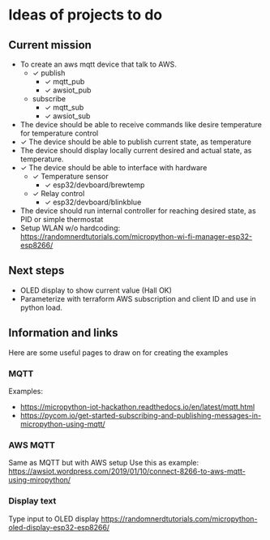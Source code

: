 # Ideas of projects to do

## Current mission
* To create an aws mqtt device that talk to AWS.
    * ✓ publish
        * ✓ mqtt_pub
        * ✓ awsiot_pub
    * subscribe
        * ✓ mqtt_sub
        * ✓ awsiot_sub
* The device should be able to receive commands like desire temperature for temperature control
* ✓ The device should be able to publish current state, as temperature
* The device should display locally current desired and actual state, as temperature.
* ✓ The device should be able to interface with hardware
    * ✓ Temperature sensor
        * ✓ esp32/devboard/brewtemp
    * ✓ Relay control
        * ✓ esp32/devboard/blinkblue
* The device should run internal controller for reaching desired state, as PID or simple thermostat
* Setup WLAN w/o hardcoding: https://randomnerdtutorials.com/micropython-wi-fi-manager-esp32-esp8266/

## Next steps
* OLED display to show current value (Hall OK)
* Parameterize with terraform AWS subscription and client ID and use in python load.

## Information and links
Here are some useful pages to draw on for creating the examples
### MQTT
Examples:
* https://micropython-iot-hackathon.readthedocs.io/en/latest/mqtt.html
* https://pycom.io/get-started-subscribing-and-publishing-messages-in-micropython-using-mqtt/

### AWS MQTT
Same as MQTT but with AWS setup
Use this as example: https://awsiot.wordpress.com/2019/01/10/connect-8266-to-aws-mqtt-using-miropython/

### Display text
Type input to OLED display
https://randomnerdtutorials.com/micropython-oled-display-esp32-esp8266/
